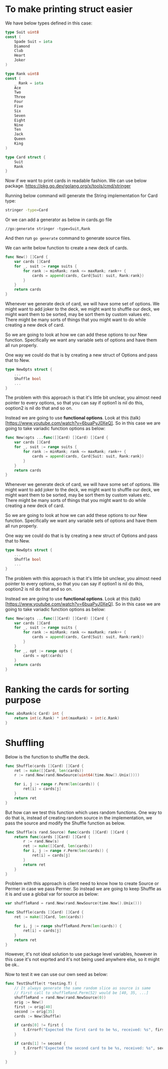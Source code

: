# To make printing struct easier
We have below types defined in this case:

```go
type Suit uint8
const (
	Spade Suit = iota
	Diamond
	Club
	Heart
	Joker
)

type Rank uint8
const (
	_ Rank = iota
	Ace
	Two
	Three
	Four
	Five
	Six
	Seven
	Eight
	Nine
	Ten
	Jack
	Queen
	King
)

type Card struct {
	Suit
	Rank
}
```

Now if we want to print cards in readable fashion. We can use below package.
https://pkg.go.dev/golang.org/x/tools/cmd/stringer

Running below command will generate the String implementation for Card type:
```sh 
stringer -type=Card
```

Or we can add a generator as below in cards.go file
```
//go:generate stringer -type=Suit,Rank
```

And then run ```go generate``` command to generate source files.

We can write below function to create a new deck of cards.

```go
func New() []Card {
	var cards []Card
	for _, suit := range suits {
		for rank := minRank; rank <= maxRank; rank++ {
			cards = append(cards, Card{Suit: suit, Rank:rank})
		}
	}
	return cards
}
```

Whenever we generate deck of card, we will have some set of options. We might want to add joker to the deck, we might want to shuffle our deck, we might want them to be sorted, may be sort them by custom values etc. There might be many sorts of things that you might want to do while creating a new deck of card.

So we are going to look at how we can add these options to our New function. Specifically we want any variable sets of options and have them all run properly. 

One way we could do that is by creating a new struct of Options and pass that to New.

```go
type NewOpts struct {
    ...
    Shuffle bool
    ...
}
```

The problem with this approach is that it's little bit unclear, you almost need pointer to every options, so that you can say if option1 is nil do this, ooption2 is nil do that and so on.

Instead we are going to use **functional options**. Look at this (talk)[https://www.youtube.com/watch?v=6buaPyJ0XeQ]. So in this case we are going to take variadic function options as below:

```go
func New(opts ...func([]Card) []Card) []Card {
	var cards []Card
	for _, suit := range suits {
		for rank := minRank; rank <= maxRank; rank++ {
			cards = append(cards, Card{Suit: suit, Rank:rank})
		}
	}
	return cards
}
```

Whenever we generate deck of card, we will have some set of options. We might want to add joker to the deck, we might want to shuffle our deck, we might want them to be sorted, may be sort them by custom values etc. There might be many sorts of things that you might want to do while creating a new deck of card.

So we are going to look at how we can add these options to our New function. Specifically we want any variable sets of options and have them all run properly. 

One way we could do that is by creating a new struct of Options and pass that to New.

```go
type NewOpts struct {
    ...
    Shuffle bool
    ...
}
```

The problem with this approach is that it's little bit unclear, you almost need pointer to every options, so that you can say if option1 is nil do this, ooption2 is nil do that and so on.

Instead we are going to use **functional options**. Look at this (talk)[https://www.youtube.com/watch?v=6buaPyJ0XeQ]. So in this case we are going to take variadic function options as below:

```go
func New(opts ...func([]Card) []Card) []Card {
	var cards []Card
	for _, suit := range suits {
		for rank := minRank; rank <= maxRank; rank++ {
			cards = append(cards, Card{Suit: suit, Rank:rank})
		}
	}
    for _, opt := range opts {
        cards = opt(cards)
    }
	return cards
}
```

# Ranking the cards for sorting purpose
```go
func absRank(c Card) int {
    return int(c.Rank) * int(maxRank) + int(c.Rank)
}
```

# Shuffling
Below is the function to shuffle the deck. 

```go
func Shuffle(cards []Card) []Card {
	ret := make([]Card, len(cards))
	r := rand.New(rand.NewSource(uint64(time.Now().Unix())))

	for i, j := range r.Perm(len(cards)) {
		ret[i] = cards[j]
	}
	return ret
}
```

But how can we test this function which uses random functions.
One way to do that is, instead of creating random source in the implementation, we pass the source and modify the Shuffle function as below.

```go
func Shuffle(s rand.Source) func(cards []Card) []Card {
    return func(cards []Card) []Card {
        r := rand.New(s)
        ret := make([]Card, len(cards))
        for i, j := range r.Perm(len(cards)) {
            ret[i] = cards[j]
        }
        return ret
    }
}
```

Problem with this approach is client need to know how to create Source or Permer in case we pass Permer. So instead we are going to keep Shuffle as it is and use a global var for source as below:

```go
var shuffleRand = rand.New(rand.NewSource(time.Now().Unix()))

func Shuffle(cards []Card) []Card {
	ret := make([]Card, len(cards))

	for i, j := range shuffleRand.Perm(len(cards)) {
		ret[i] = cards[j]
	}
	return ret
}
```

However, it's not ideal solution to use package level variables, however in this case it's not exprted and it's not being used anywhere else, so it might be ok..

Now to test it we can use our own seed as below:

```go
func TestShuffle(t *testing.T) {
    // It always generate the same random slice as source is same
    // First call to shuffleRand.Perm(52) would be [40, 35, ...]
    shuffleRand = rand.New(rand.NewSource(0))
    orig := New()
    first := orig[40]
    second := orig[35]
    cards := New(Shuffle)

    if cards[0] != first {
        t.Errorf("Expected the first card to be %s, received: %s", first, cards[0])
    }

    if cards[1] != second {
        t.Errorf("Expected the second card to be %s, received: %s", second, cards[1])
    }

}
```
